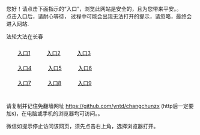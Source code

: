您好！请点击下面指示的“入口”，浏览此网站是安全的，且为您带来平安。。 <br/>
点击入口后，请耐心等待， 过程中可能会出现无法打开的提示，请忽略，最终会进入网站. </br>

法轮大法在长春<br/>
<div style="padding:10px"><a style="margin:20px" target="_blank" href="https://dgy82b1vhii65.cloudfront.net/2Qpsp?cgptocgx" id="ccLink1" rel="nofollow">入口1</a> <a target="_blank" style="margin:20px" href="https://d22x6t35d4ve9e.cloudfront.net/2Qpsp?bbfvezme" id="ccLink2" rel="nofollow">入口2</a> <a style="margin:20px" target="_blank" href="https://d2ciyjcuop4i2i.cloudfront.net/2Qpsp?zyumpogq" id="ccLink3" rel="nofollow">入口3</a></div>

<div style="padding:10px" ><a style="margin:20px" target="_blank" href="https://dgy82b1vhii65.cloudfront.net/2Qpsp?cgptocgx" id="ccLink4" rel="nofollow">入口4</a> <a style="margin:20px" href="https://d22x6t35d4ve9e.cloudfront.net/2Qpsp?bbfvezme" target="_blank" id="ccLink5" rel="nofollow">入口5</a> <a style="margin:20px" href="https://d2ciyjcuop4i2i.cloudfront.net/2Qpsp?zyumpogq" target="_blank" id="ccLink6" rel="nofollow">入口6</a></div>

<div style="padding:10px"><a style="margin:20px" target="_blank" href="https://dgy82b1vhii65.cloudfront.net/2Qpsp?cgptocgx" id="ccLink7" rel="nofollow">入口7</a> <a style="margin:20px" href="https://d22x6t35d4ve9e.cloudfront.net/2Qpsp?bbfvezme" target="_blank" id="ccLink8" rel="nofollow">入口8</a> <a style="margin:20px" target="_blank" href="https://d2ciyjcuop4i2i.cloudfront.net/2Qpsp?zyumpogq" id="ccLink9" rel="nofollow">入口9</a></div>

<br/>



请复制并记住免翻墙网址 https://github.com/yntd/changchunzx (http后一定要加s)，在电脑或手机的浏览器均可访问。。<br/>

微信如提示停止访问该网页，须先点击右上角，选择浏览器打开。
